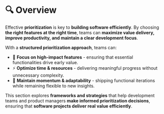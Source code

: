 # 🔍 Overview

Effective **prioritization** is key to **building software efficiently**. By choosing **the right features at the right time**, teams can **maximize value delivery, improve productivity, and maintain a clear development focus**.

With a **structured prioritization approach**, teams can:

- 🎯 **Focus on high-impact features** - ensuring that essential functionalities drive early value.
- ⚡ **Optimize time & resources** - delivering meaningful progress without unnecessary complexity.
- 🚀 **Maintain momentum & adaptability** - shipping functional iterations while remaining flexible to new insights.

This section explores **frameworks and strategies** that help development teams and product managers **make informed prioritization decisions**, ensuring that **software projects deliver real value efficiently**.